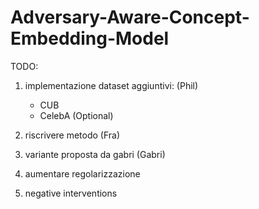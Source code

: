 # Adversary-Aware-Concept-Embedding-Model

TODO:

1. implementazione dataset aggiuntivi: (Phil)
   - CUB
   - CelebA (Optional)

2. riscrivere metodo (Fra)

3. variante proposta da gabri (Gabri)

4. aumentare regolarizzazione

5. negative interventions
